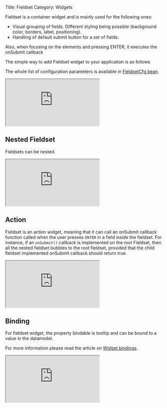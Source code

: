 Title: Fieldset
Category: Widgets


Fieldset is a container widget and is mainly used for the following ones:

* Visual grouping of fields. Different styling being possible (background color, borders, label, positioning).
* Handling of default submit button for a set of fields.

Also, when focusing on the elements and pressing ENTER, it executes the onSubmit callback

The simple way to add Fieldset widget to your application is as follows

<script src='http://snippets.ariatemplates.com/snippets/github.com/ariatemplates/documentation-code/snippets/widgets/fieldset/Snippet.tpl?tag=wgtFieldsetSimple&lang=at&outdent=true'></script>

The whole list of configuration parameters is available in [FieldsetCfg bean](http://ariatemplates.com/api/#aria.widgets.CfgBeans:FieldsetCfg).

<iframe class='samples' src='http://snippets.ariatemplates.com/samples/github.com/ariatemplates/documentation-code/samples/widgets/fieldset/' ></iframe>

## Nested Fieldset

Fieldsets can be nested.

<script src='http://snippets.ariatemplates.com/snippets/github.com/ariatemplates/documentation-code/snippets/widgets/fieldset/Snippet.tpl?tag=wgtFieldsetNested&lang=at&outdent=true'></script>

<iframe class='samples' src='http://snippets.ariatemplates.com/samples/github.com/ariatemplates/documentation-code/samples/widgets/fieldset/nested/' ></iframe>

## Action

Fieldset is an action widget, meaning that it can call an onSubmit callback function called when the user presses `ENTER` in a field inside the fieldset.
For instance, if an `onSubmit()` callback is implemented on the root Fieldset, then all the nested fieldset bubbles to the root fieldset, provided that the child fieldset implemented onSubmit callback should return true.

<script src='http://snippets.ariatemplates.com/snippets/github.com/ariatemplates/documentation-code/snippets/widgets/fieldset/Snippet.tpl?tag=wgtFieldsetAction&lang=at&outdent=true'></script>

<iframe class='samples' src='http://snippets.ariatemplates.com/samples/github.com/ariatemplates/documentation-code/samples/widgets/fieldset/action/' ></iframe>

## Binding

For fieldset widget, the property bindable is tooltip and can be bound to a value in the datamodel.

For more information please read the article on [Widget bindings](widget_bindings).

<script src='http://snippets.ariatemplates.com/snippets/github.com/ariatemplates/documentation-code/snippets/widgets/fieldset/Snippet.tpl?tag=wgtFieldsetBinding&lang=at&outdent=true'></script>

<iframe class='samples' src='http://snippets.ariatemplates.com/samples/github.com/ariatemplates/documentation-code/samples/widgets/fieldset/binding/' ></iframe>